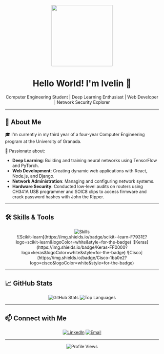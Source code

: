 <!-- Profile Header -->
<div align="center">
  <img src="https://media.giphy.com/media/26tn33aiTi1jkl6H6/giphy.gif" width="200"/>
  <h1>Hello World! I'm Ivelin 👋</h1>
  <p>Computer Engineering Student | Deep Learning Enthusiast | Web Developer | Network Security Explorer</p>
</div>

---

## 🧠 About Me

🎓 I'm currently in my third year of a four-year Computer Engineering program at the University of Granada.

🚀 Passionate about:

- **Deep Learning**: Building and training neural networks using TensorFlow and PyTorch.
- **Web Development**: Creating dynamic web applications with React, Node.js, and Django.
- **Network Administration**: Managing and configuring network systems.
- **Hardware Security**: Conducted low-level audits on routers using CH341A USB programmer and SOIC8 clips to access firmware and crack password hashes with John the Ripper.

---

## 🛠️ Skills & Tools

<p align="center">
  <img src="https://skillicons.dev/icons?i=python,java,js,html,css,react,git,linux,mysql,tensorflow" alt="Skills" />
  <br>
  ![Scikit-learn](https://img.shields.io/badge/scikit--learn-F7931E?logo=scikit-learn&logoColor=white&style=for-the-badge)
  ![Keras](https://img.shields.io/badge/Keras-FF0000?logo=keras&logoColor=white&style=for-the-badge)
  ![Cisco](https://img.shields.io/badge/Cisco-1ba0e2?logo=cisco&logoColor=white&style=for-the-badge)
</p>



---

## 📈 GitHub Stats

<!-- GitHub Stats -->
<p align="center">
  <img src="https://github-readme-stats.vercel.app/api?username=ualia946&show_icons=true&theme=radical" alt="GitHub Stats" />
  <img src="https://github-readme-stats.vercel.app/api/top-langs/?username=ualia946&layout=compact&theme=radical" alt="Top Languages" />
</p>

---

## 📫 Connect with Me

<!-- Social Icons -->
<p align="center">
  <a href="https://www.linkedin.com/in/ualia946/"><img src="https://img.shields.io/badge/LinkedIn-blue?style=for-the-badge&logo=linkedin" alt="LinkedIn" /></a>
  <a href="mailto:2004ivchoapostolov@gmail.com"><img src="https://img.shields.io/badge/Email-red?style=for-the-badge&logo=gmail" alt="Email" /></a>
</p>

---

<!-- Visitor Badge -->
<p align="center">
  <img src="https://komarev.com/ghpvc/?username=ualia946&style=flat-square&color=blue" alt="Profile Views" />
</p>
